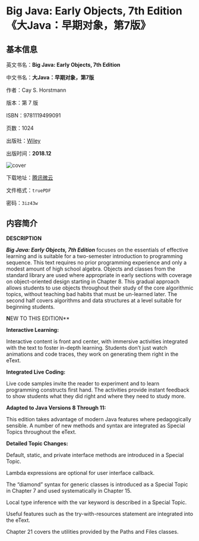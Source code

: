 # Big Java: Early Objects, 7th Edition 《大Java：早期对象，第7版》

## 基本信息

英文书名：**Big Java: Early Objects, 7th Edition**

中文书名：**大Java：早期对象，第7版**

作者：Cay S. Horstmann

版本：第 7 版

ISBN：9781119499091

页数：1024

出版社：[Wiley](https://www.wiley.com/en-us/Big+Java%3A+Early+Objects%2C+7th+Edition-p-9781119499091)

出版时间：**2018.12**

<img :src="$withBase('/images/big_java_early_objects.jpg')" alt="cover">

下载地址：[腾讯微云](https://share.weiyun.com/EsZByLWv)

文件格式：`truePDF`

密码：`3iz43w`

## 内容简介

**DESCRIPTION**

***Big Java: Early Objects, 7th Edition*** focuses on the essentials of effective learning and is suitable for a two-semester introduction to programming sequence. This text requires no prior programming experience and only a modest amount of high school algebra. Objects and classes from the standard library are used where appropriate in early sections with coverage on object-oriented design starting in Chapter 8. This gradual approach allows students to use objects throughout their study of the core algorithmic topics, without teaching bad habits that must be un-learned later. The second half covers algorithms and data structures at a level suitable for beginning students.

**N**EW TO THIS EDITION**

**Interactive Learning:**

Interactive content is front and center, with immersive activities integrated with the text to foster in-depth learning. Students don’t just watch animations and code traces, they work on generating them right in the eText.

**Integrated Live Coding:**

Live code samples invite the reader to experiment and to learn programming constructs first hand. The activities provide instant feedback to show students what they did right and where they need to study more.

**Adapted to Java Versions 8 Through 11:**

This edition takes advantage of modern Java features where pedagogically sensible. A number of new methods and syntax are integrated as Special Topics throughout the eText.

**Detailed Topic Changes:**

Default, static, and private interface methods are introduced in a Special Topic.

Lambda expressions are optional for user interface callback.

The “diamond” syntax for generic classes is introduced as a Special Topic in Chapter 7 and used systematically in Chapter 15.

Local type inference with the var keyword is described in a Special Topic.

Useful features such as the try-with-resources statement are integrated into the eText.

Chapter 21 covers the utilities provided by the Paths and Files classes.